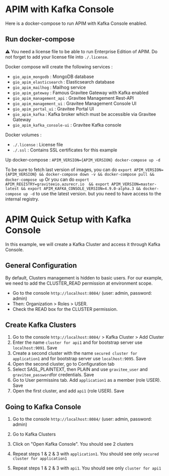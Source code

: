 # APIM with Kafka Console

Here is a docker-compose to run APIM with Kafka Console enabled.

## Run docker-compose

⚠️ You need a license file to be able to run Enterprise Edition of APIM. Do not forget to add your license file into `./.license`.

Docker compose will create the following services :
- `gio_apim_mongodb` : MongoDB database
- `gio_apim_elasticsearch` : Elasticsearch database
- `gio_apim_mailhog` : Mailhog service
- `gio_apim_gateway` : Famous Gravitee Gateway with Kafka enabled
- `gio_apim_management_api` : Gravitee Management Rest-API
- `gio_apim_management_ui` : Gravitee Management Console UI
- `gio_apim_portal_ui` : Gravitee Portal UI
- `gio_apim_kafka` : Kafka broker which must be accessible via Gravitee Gateway
- `gio_apim_kafka_console-ui` : Gravitee Kafka console

Docker volumes :
- `./.license` : License file
- `./.ssl` : Contains SSL certificates for this example

Up docker-compose :
`APIM_VERSION={APIM_VERSION} docker-compose up -d` 

To be sure to fetch last version of images, you can do
`export APIM_VERSION={APIM_VERSION} && docker-compose down -v && docker-compose pull && docker-compose up`
Or you can do `export APIM_REGISTRY=graviteeio.azurecr.io  && export APIM_VERSION=master-latest && export APIM_KAFKA_CONSOLE_VERSION=4.9.0-alpha.3 && docker-compose up -d` to use the latest version. but you need to have access to the internal registry.



# APIM Quick Setup with Kafka Console

In this example, we will create a Kafka Cluster and access it through Kafka Console.

## General Configuration

By default, Clusters management is hidden to basic users. For our example, we need to add the CLUSTER_READ permission at environment scope.
- Go to the console `http://localhost:8084/` (user: admin, password: admin) 
- Then: Organization > Roles > USER. 
- Check the READ box for the CLUSTER permission.

## Create Kafka Clusters
1. Go to the console `http://localhost:8084/` > Kafka Cluster > Add Cluster
2. Enter the name `cluster for api1` and for bootstrap server use `localhost:9091`. Save
3. Create a second cluster with the name `secured cluster for application1` and for bootstrap server use `localhost:9095`. Save
4. Open the second cluster, go to Configuration tab
5. Select  SASL_PLAINTEXT, then PLAIN and use `gravitee_user` and `gravitee_password`for credentials. Save
6. Go to User permissins tab. Add `application1` as a member (role USER). Save
7. Open the first cluster, and add `api1` (role USER). Save

## Going to Kafka Console
1. Go to the console `http://localhost:8084/` (user: admin, password: admin)
2. Go to Kafka Clusters
3. Click on "Open Kafka Console". You should see 2 clusters

4. Repeat steps 1 & 2 & 3 with `application1`. You should see only `secured cluster for application1`
5. Repeat steps 1 & 2 & 3 with `api1`. You should see only `cluster for api1`
